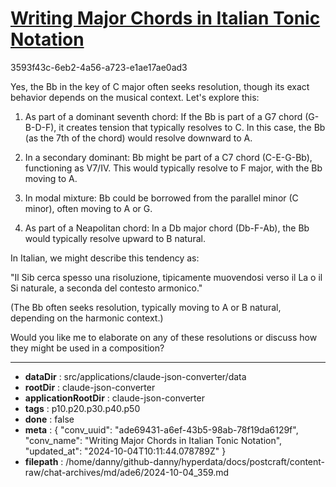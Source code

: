 # [Writing Major Chords in Italian Tonic Notation](https://claude.ai/chat/ade69431-a6ef-43b5-98ab-78f19da6129f)

3593f43c-6eb2-4a56-a723-e1ae17ae0ad3

 Yes, the Bb in the key of C major often seeks resolution, though its exact behavior depends on the musical context. Let's explore this:

1. As part of a dominant seventh chord:
   If the Bb is part of a G7 chord (G-B-D-F), it creates tension that typically resolves to C. In this case, the Bb (as the 7th of the chord) would resolve downward to A.

2. In a secondary dominant:
   Bb might be part of a C7 chord (C-E-G-Bb), functioning as V7/IV. This would typically resolve to F major, with the Bb moving to A.

3. In modal mixture:
   Bb could be borrowed from the parallel minor (C minor), often moving to A or G.

4. As part of a Neapolitan chord:
   In a Db major chord (Db-F-Ab), the Bb would typically resolve upward to B natural.

In Italian, we might describe this tendency as:

"Il Sib cerca spesso una risoluzione, tipicamente muovendosi verso il La o il Si naturale, a seconda del contesto armonico."

(The Bb often seeks resolution, typically moving to A or B natural, depending on the harmonic context.)

Would you like me to elaborate on any of these resolutions or discuss how they might be used in a composition?

---

* **dataDir** : src/applications/claude-json-converter/data
* **rootDir** : claude-json-converter
* **applicationRootDir** : claude-json-converter
* **tags** : p10.p20.p30.p40.p50
* **done** : false
* **meta** : {
  "conv_uuid": "ade69431-a6ef-43b5-98ab-78f19da6129f",
  "conv_name": "Writing Major Chords in Italian Tonic Notation",
  "updated_at": "2024-10-04T10:11:44.078789Z"
}
* **filepath** : /home/danny/github-danny/hyperdata/docs/postcraft/content-raw/chat-archives/md/ade6/2024-10-04_359.md